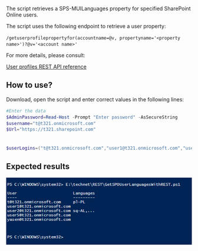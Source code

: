 The script retrieves a SPS-MUILanguages property for specified SharePoint Online users.

The script uses the following endpoint to retrieve a user property:

```/getuserprofilepropertyfor(accountname=@v, propertyname='<property name>')?@v='<account name>'```

For more details, please consult:

[User profiles REST API reference](https://docs.microsoft.com/en-us/previous-versions/office/developer/sharepoint-rest-reference/dn790354(v=office.15)?redirectedfrom=MSDN)

## How to use?
 
Download, open the script and enter correct values in the following lines:

```PowerShell
#Enter the data 
$AdminPassword=Read-Host -Prompt "Enter password" -AsSecureString 
$username="t@t321.onmicrosoft.com" 
$Url="https://t321.sharepoint.com" 
 
 
$userLogins=("t@t321.onmicrosoft.com","user1@t321.onmicrosoft.com","user2@t321.onmicrosoft.com","user5@t321.onmicrosoft.com","yasen@t321.onmicrosoft.com") 
 ```
## Expected results
 
<img src="../Get MUI Languages for multiple users using REST/Capture68.PNG">
